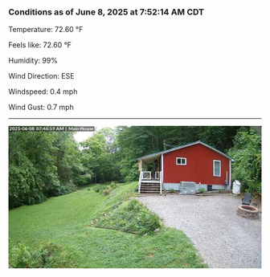 ### Conditions as of June 8, 2025 at 7:52:14 AM CDT 

Temperature: 72.60 &deg;F

Feels like: 72.60 &deg;F

Humidity: 99%

Wind Direction: ESE

Windspeed: 0.4 mph

Wind Gust: 0.7 mph

---

<img src="./images/latest.jpeg"/>

